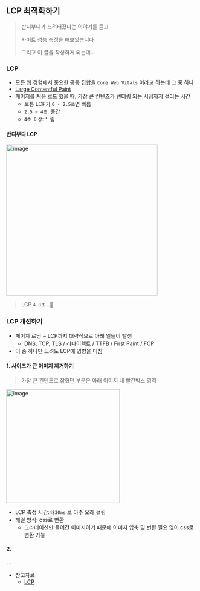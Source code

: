 ## LCP 최적화하기

> 반디부디가 느려터졌다는 이야기를 듣고
> 
> 사이트 성능 측정을 해보았습니다
> 
> 그리고 이 글을 작성하게 되는데...

### LCP
- 모든 웹 경험에서 중요한 공통 집합을 `Core Web Vitals` 이라고 하는데 그 중 하나
- [Large Contentful Paint](https://web.dev/articles/lcp?hl=ko)
- 페이지를 처음 로드 했을 때, 가장 큰 컨텐츠가 렌더링 되는 시점까지 걸리는 시간
   - 보통 LCP가 `0 - 2.5초`면 빠름
   - `2.5 ~ 4초`: 중간
   - `4초 이상`: 느림

#### 반디부디 LCP

<img width="400" alt="image" src="https://github.com/10000-Bagger/free-topic-study/assets/80238096/62370971-e805-444b-8dee-d16eea6668c5">

> LCP `4.8초` ..🗿


### LCP 개선하기
- 페이지 로딩 ~ LCP까지 대략적으로 아래 일들이 발생
   - DNS, TCP, TLS / 리다이렉트 / TTFB / First Paint / FCP
- 이 중 하나만 느려도 LCP에 영향을 미침

#### 1. 사이즈가 큰 이미지 제거하기

> 가장 큰 컨텐츠로 잡혔던 부분은 아래 이미지 내 빨간박스 영역

<img width="300" alt="image" src="https://github.com/10000-Bagger/free-topic-study/assets/80238096/c275aa9e-ed0a-486a-8ebb-b2aec0a7343e">

- LCP 측정 시간:`4830ms` 로 아주 오래 걸림
- 해결 방식: css로 변환
    - 그라데이션만 들어간 이미지이기 때문에 이미지 압축 및 변환 필요 없이 css로 변환 가능

#### 2. 

--

- 참고자료
   - [LCP](https://web.dev/articles/lcp?hl=ko) 
